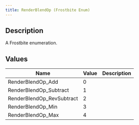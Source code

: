 ```yaml
---
title: RenderBlendOp (Frostbite Enum)
---
```

## Description

A Frostbite enumeration.

## Values

| Name                       | Value | Description |
| -------------------------- | ----- | ----------- |
| RenderBlendOp\_Add         | 0     |             |
| RenderBlendOp\_Subtract    | 1     |             |
| RenderBlendOp\_RevSubtract | 2     |             |
| RenderBlendOp\_Min         | 3     |             |
| RenderBlendOp\_Max         | 4     |             |
